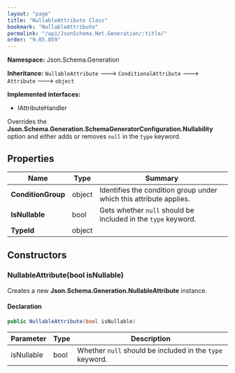 ```yaml
---
layout: "page"
title: "NullableAttribute Class"
bookmark: "NullableAttribute"
permalink: "/api/JsonSchema.Net.Generation/:title/"
order: "9.05.059"
---
```

**Namespace:** Json.Schema.Generation

**Inheritance:**
`NullableAttribute`
 🡒 
`ConditionalAttribute`
 🡒 
`Attribute`
 🡒 
`object`

**Implemented interfaces:**

- IAttributeHandler

Overrides the **Json.Schema.Generation.SchemaGeneratorConfiguration.Nullability** option and either
adds or removes `null` in the `type` keyword.

## Properties

| Name | Type | Summary |
|---|---|---|
| **ConditionGroup** | object | Identifies the condition group under which this attribute applies. |
| **IsNullable** | bool | Gets whether `null` should be included in the `type` keyword. |
| **TypeId** | object |  |

## Constructors

### NullableAttribute(bool isNullable)

Creates a new **Json.Schema.Generation.NullableAttribute** instance.

#### Declaration

```c#
public NullableAttribute(bool isNullable)
```

| Parameter | Type | Description |
|---|---|---|
| isNullable | bool | Whether `null` should be included in the `type` keyword. |


